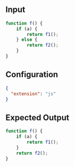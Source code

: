
## Input
```javascript input
function f() {
    if (a) {
        return f1();
    } else {
        return f2();
    }
}
```

## Configuration
```json configuration
{
  "extension": "js"
}
```

## Expected Output
```javascript expected output
function f() {
    if (a) {
        return f1();
    }
    return f2();
}
```

